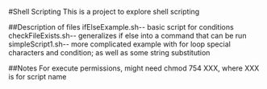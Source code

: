 #Shell Scripting
This is a project to explore shell scripting


##Description of files
ifElseExample.sh-- basic script for conditions
checkFileExists.sh-- generalizes if else into a command that can be run
simpleScript1.sh-- more complicated example with for loop special characters and condition; as well as some string substitution


##Notes
For execute permissions, might need chmod 754 XXX, where XXX is for script name
